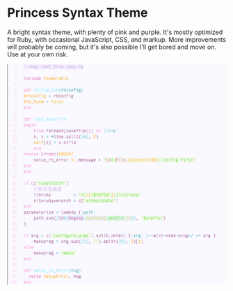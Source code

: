 # Princess Syntax Theme

A bright syntax theme, with plenty of pink and purple. It's mostly optimized for Ruby, with occasional JavaScript, CSS, and markup. More improvements will probably be coming, but it's also possible I'll get bored and move on. Use at your own risk.

![Ruby syntax example](screenshots/ruby_princess.png)
